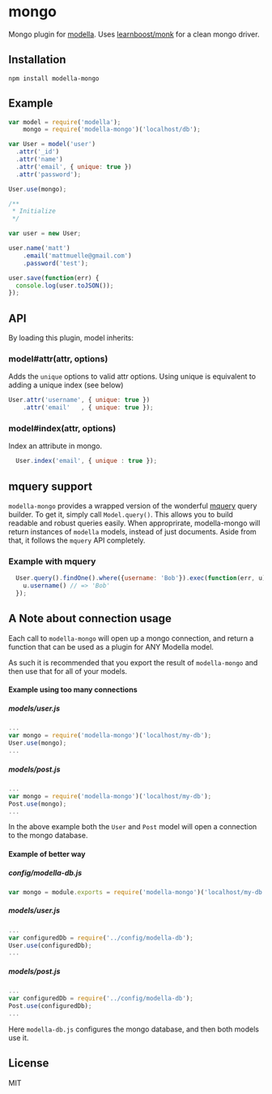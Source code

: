 # mongo

Mongo plugin for [modella](https://github.com/modella/modella). Uses [learnboost/monk](https://github.com/learnboost/monk) for a clean mongo driver.

## Installation

    npm install modella-mongo

## Example

```js
var model = require('modella');
    mongo = require('modella-mongo')('localhost/db');

var User = model('user')
  .attr('_id')
  .attr('name')
  .attr('email', { unique: true })
  .attr('password');

User.use(mongo);

/**
 * Initialize
 */

var user = new User;

user.name('matt')
    .email('mattmuelle@gmail.com')
    .password('test');

user.save(function(err) {
  console.log(user.toJSON());
});
```

## API

By loading this plugin, model inherits:


### model#attr(attr, options)

Adds the `unique` options to valid attr options. Using unique is equivalent to
adding a unique index (see below)

```js
User.attr('username', { unique: true })
    .attr('email'   , { unique: true });
```

### model#index(attr, options)

Index an attribute in mongo.

```js
  User.index('email', { unique : true });
```

## mquery support

`modella-mongo` provides a wrapped version of the wonderful [mquery](https://github.com/aheckmann/mquery) 
query builder. To get it, simply call `Model.query()`.
This allows you to build readable and robust queries easily. When approprirate,
modella-mongo will return instances of `modella` models, instead of just
documents. Aside from that, it follows the `mquery` API completely.

### Example with mquery

```js
  User.query().findOne().where({username: 'Bob'}).exec(function(err, u) {
    u.username() // => 'Bob'
  });
```

## A Note about connection usage

Each call to `modella-mongo` will open up a mongo connection, and return a function that can be used as a plugin for ANY Modella model. 

As such it is recommended that you export the result of `modella-mongo` and then use that for all of your models.

#### Example using too many connections

##### models/user.js
```js
...
var mongo = require('modella-mongo')('localhost/my-db');
User.use(mongo);
...
```

##### models/post.js
```js
...
var mongo = require('modella-mongo')('localhost/my-db');
Post.use(mongo);
...
```
In the above example both the `User` and `Post` model will open a connection to the mongo database.


#### Example of better way

##### config/modella-db.js
```js
var mongo = module.exports = require('modella-mongo')('localhost/my-db');
```

##### models/user.js
```js
...
var configuredDb = require('../config/modella-db');
User.use(configuredDb);
...
```

##### models/post.js
```js
...
var configuredDb = require('../config/modella-db');
Post.use(configuredDb);
...
```

Here `modella-db.js` configures the mongo database,  and then both models use it.

## License

MIT
